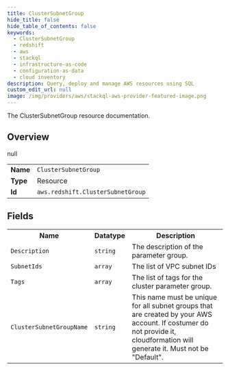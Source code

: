```yaml
---
title: ClusterSubnetGroup
hide_title: false
hide_table_of_contents: false
keywords:
  - ClusterSubnetGroup
  - redshift
  - aws
  - stackql
  - infrastructure-as-code
  - configuration-as-data
  - cloud inventory
description: Query, deploy and manage AWS resources using SQL
custom_edit_url: null
image: /img/providers/aws/stackql-aws-provider-featured-image.png
---
```

The ClusterSubnetGroup resource documentation.

## Overview
<table><tbody>
<tr><td><b>Name</b></td><td><code>ClusterSubnetGroup</code></td></tr>
<tr><td><b>Type</b></td><td>Resource</td></tr>
null
<tr><td><b>Id</b></td><td><code>aws.redshift.ClusterSubnetGroup</code></td></tr>
</tbody></table>

## Fields
<table><tbody>
<tr><th>Name</th><th>Datatype</th><th>Description</th></tr>
<tr><td><code>Description</code></td><td><code>string</code></td><td>The description of the parameter group.</td></tr><tr><td><code>SubnetIds</code></td><td><code>array</code></td><td>The list of VPC subnet IDs</td></tr><tr><td><code>Tags</code></td><td><code>array</code></td><td>The list of tags for the cluster parameter group.</td></tr><tr><td><code>ClusterSubnetGroupName</code></td><td><code>string</code></td><td>This name must be unique for all subnet groups that are created by your AWS account. If costumer do not provide it, cloudformation will generate it. Must not be "Default". </td></tr>
</tbody></table>